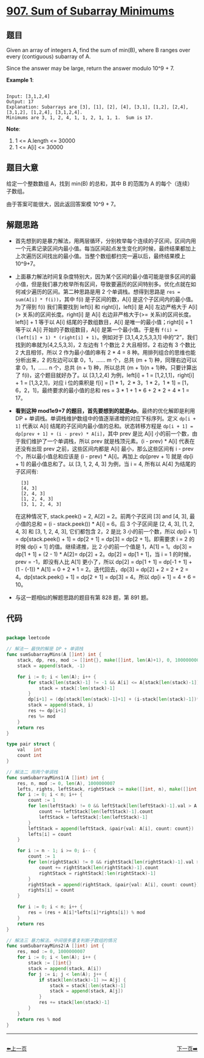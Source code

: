 # [907. Sum of Subarray Minimums](https://leetcode.com/problems/sum-of-subarray-minimums/)

## 题目

Given an array of integers A, find the sum of min(B), where B ranges over every (contiguous) subarray of A.

Since the answer may be large, return the answer modulo 10^9 + 7.

 

**Example 1**:

```

Input: [3,1,2,4]
Output: 17
Explanation: Subarrays are [3], [1], [2], [4], [3,1], [1,2], [2,4], [3,1,2], [1,2,4], [3,1,2,4]. 
Minimums are 3, 1, 2, 4, 1, 1, 2, 1, 1, 1.  Sum is 17.

```

**Note**:

1. 1 <= A.length <= 30000
2. 1 <= A[i] <= 30000


## 题目大意

给定一个整数数组 A，找到 min(B) 的总和，其中 B 的范围为 A 的每个（连续）子数组。

由于答案可能很大，因此返回答案模 10^9 + 7。


## 解题思路

- 首先想到的是暴力解法，用两层循环，分别枚举每个连续的子区间，区间内用一个元素记录区间内最小值。每当区间起点发生变化的时候，最终结果都加上上次遍历区间找出的最小值。当整个数组都扫完一遍以后，最终结果模上 10^9+7。
- 上面暴力解法时间复杂度特别大，因为某个区间的最小值可能是很多区间的最小值，但是我们暴力枚举所有区间，导致要遍历的区间特别多。优化点就在如何减少遍历的区间。第二种思路是用 2 个单调栈。想得到思路是 `res = sum(A[i] * f(i))`，其中 f(i) 是子区间的数，A[i] 是这个子区间内的最小值。为了得到 f(i) 我们需要找到 left[i] 和 right[i]，left[i] 是 A[i] 左边严格大于 A[i](> 关系)的区间长度。right[i] 是 A[i] 右边非严格大于(>= 关系)的区间长度。left[i] + 1 等于以 A[i] 结尾的子数组数目，A[i] 是唯一的最小值；right[i] + 1 等于以 A[i] 开始的子数组数目，A[i] 是第一个最小值。于是有 `f(i) = (left[i] + 1) * (right[i] + 1)`。例如对于 [3,1,4,2,5,3,3,1] 中的“2”，我们找到的串就为[4,2,5,3,3]，2 左边有 1 个数比 2 大且相邻，2 右边有 3 个数比 2 大且相邻，所以 2 作为最小值的串有 2 * 4 = 8 种。用排列组合的思维也能分析出来，2 的左边可以拿 0，1，…… m 个，总共 (m + 1) 种，同理右边可以拿 0，1，…… n 个，总共 (n + 1) 种，所以总共 (m + 1)(n + 1)种。只要计算出了 f(i)，这个题目就好办了。以 [3,1,2,4] 为例，left[i] + 1 = [1,2,1,1]，right[i] + 1 = [1,3,2,1]，对应 i 位的乘积是 f[i] = [1 * 1，2 * 3，1 * 2，1 * 1] = [1，6，2，1]，最终要求的最小值的总和 res = 3 * 1 + 1 * 6 + 2 * 2 + 4 * 1 = 17。
- **看到这种 mod1e9+7 的题目，首先要想到的就是dp**。最终的优化解即是利用 DP + 单调栈。单调栈维护数组中的值逐渐递增的对应下标序列。定义 `dp[i + 1]` 代表以 A[i] 结尾的子区间内最小值的总和。状态转移方程是 `dp[i + 1] = dp[prev + 1] + (i - prev) * A[i]`，其中 prev 是比 A[i] 小的前一个数，由于我们维护了一个单调栈，所以 prev 就是栈顶元素。(i - prev) * A[i] 代表在还没有出现 prev 之前，这些区间内都是 A[i] 最小，那么这些区间有 i - prev 个，所以最小值总和应该是 (i - prev) * A[i]。再加上 dp[prev + 1] 就是 dp[i + 1] 的最小值总和了。以 [3, 1, 2, 4, 3] 为例，当 i = 4, 所有以 A[4] 为结尾的子区间有:  
	
		[3]  
		[4, 3]  
		[2, 4, 3]  
		[1, 2, 4, 3]  
		[3, 1, 2, 4, 3] 
	在这种情况下, stack.peek() = 2, A[2] = 2。前两个子区间 [3] and [4, 3], 最小值的总和 = (i - stack.peek()) * A[i] = 6。后 3 个子区间是 [2, 4, 3], [1, 2, 4, 3] 和 [3, 1, 2, 4, 3], 它们都包含 2，2 是比 3 小的前一个数，所以 dp[i + 1] = dp[stack.peek() + 1] = dp[2 + 1] = dp[3] = dp[2 + 1]。即需要求 i = 2 的时候 dp[i + 1] 的值。继续递推，比 2 小的前一个值是 1，A[1] = 1。dp[3] = dp[1 + 1] + (2 - 1) * A[2]= dp[2] + 2。dp[2] = dp[1 + 1]，当 i = 1 的时候，prev = -1，即没有人比 A[1] 更小了，所以 dp[2] = dp[1 + 1] = dp[-1 + 1] + (1 - (-1)) * A[1] = 0 + 2 * 1 = 2。迭代回去，dp[3] = dp[2] + 2 = 2 + 2 = 4。dp[stack.peek() + 1] = dp[2 + 1] = dp[3] = 4。所以 dp[i + 1] = 4 + 6 = 10。
- 与这一题相似的解题思路的题目有第 828 题，第 891 题。

## 代码

```go

package leetcode

// 解法一 最快的解是 DP + 单调栈
func sumSubarrayMins(A []int) int {
	stack, dp, res, mod := []int{}, make([]int, len(A)+1), 0, 1000000007
	stack = append(stack, -1)

	for i := 0; i < len(A); i++ {
		for stack[len(stack)-1] != -1 && A[i] <= A[stack[len(stack)-1]] {
			stack = stack[:len(stack)-1]
		}
		dp[i+1] = (dp[stack[len(stack)-1]+1] + (i-stack[len(stack)-1])*A[i]) % mod
		stack = append(stack, i)
		res += dp[i+1]
		res %= mod
	}
	return res
}

type pair struct {
	val   int
	count int
}

// 解法二 用两个单调栈
func sumSubarrayMins1(A []int) int {
	res, n, mod := 0, len(A), 1000000007
	lefts, rights, leftStack, rightStack := make([]int, n), make([]int, n), []*pair{}, []*pair{}
	for i := 0; i < n; i++ {
		count := 1
		for len(leftStack) != 0 && leftStack[len(leftStack)-1].val > A[i] {
			count += leftStack[len(leftStack)-1].count
			leftStack = leftStack[:len(leftStack)-1]
		}
		leftStack = append(leftStack, &pair{val: A[i], count: count})
		lefts[i] = count
	}

	for i := n - 1; i >= 0; i-- {
		count := 1
		for len(rightStack) != 0 && rightStack[len(rightStack)-1].val >= A[i] {
			count += rightStack[len(rightStack)-1].count
			rightStack = rightStack[:len(rightStack)-1]
		}
		rightStack = append(rightStack, &pair{val: A[i], count: count})
		rights[i] = count
	}

	for i := 0; i < n; i++ {
		res = (res + A[i]*lefts[i]*rights[i]) % mod
	}
	return res
}

// 解法三 暴力解法，中间很多重复判断子数组的情况
func sumSubarrayMins2(A []int) int {
	res, mod := 0, 1000000007
	for i := 0; i < len(A); i++ {
		stack := []int{}
		stack = append(stack, A[i])
		for j := i; j < len(A); j++ {
			if stack[len(stack)-1] >= A[j] {
				stack = stack[:len(stack)-1]
				stack = append(stack, A[j])
			}
			res += stack[len(stack)-1]
		}
	}
	return res % mod
}

```


----------------------------------------------
<div style="display: flex;justify-content: space-between;align-items: center;">
<p><a href="https://books.halfrost.com/leetcode/ChapterFour/0900~0999/0904.Fruit-Into-Baskets/">⬅️上一页</a></p>
<p><a href="https://books.halfrost.com/leetcode/ChapterFour/0900~0999/0910.Smallest-Range-II/">下一页➡️</a></p>
</div>
